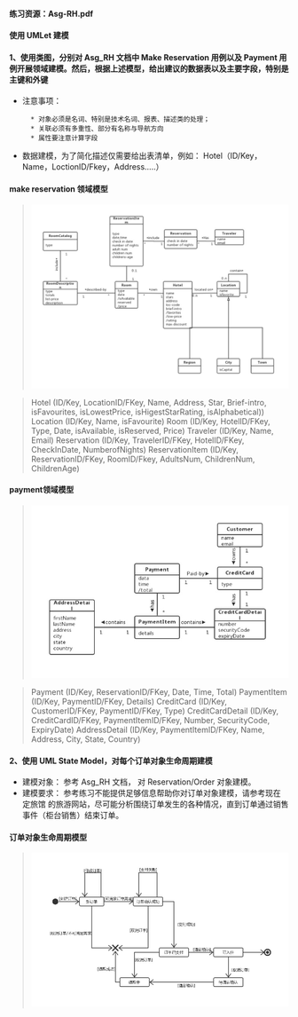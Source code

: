 #### 练习资源：Asg-RH.pdf
#### 使用 UMLet 建模
#### 1、使用类图，分别对 Asg_RH 文档中 Make Reservation 用例以及 Payment 用例开展领域建模。然后，根据上述模型，给出建议的数据表以及主要字段，特别是主键和外键
* 注意事项：

        * 对象必须是名词、特别是技术名词、报表、描述类的处理；
        * 关联必须有多重性、部分有名称与导航方向
        * 属性要注意计算字段
* 数据建模，为了简化描述仅需要给出表清单，例如：
        Hotel（ID/Key，Name，LoctionID/Fkey，Address…..）
#### make reservation 领域模型	

> ![umel](/reservation.jpg)

> Hotel (ID/Key, LocationID/FKey, Name, Address, Star, Brief-intro, isFavourites, isLowestPrice, isHigestStarRating, isAlphabetical))
Location (ID/Key, Name, isFavourite)
Room (ID/Key, HotelID/FKey, Type, Date, isAvailable, isReserved, Price)
Traveler (ID/Key, Name, Email)
Reservation (ID/Key, TravelerID/FKey, HotelID/FKey, CheckInDate, NumberofNights)
ReservationItem (ID/Key, ReservationID/FKey, RoomID/Fkey, AdultsNum, ChildrenNum, ChildrenAge)

#### payment领域模型

> ![umel](/payment.jpg)

> Payment (ID/Key, ReservationID/FKey, Date, Time, Total)
PaymentItem (ID/Key, PaymentID/FKey, Details)
CreditCard (ID/Key, CustomerID/FKey, PaymentID/FKey, Type)
CreditCardDetail (ID/Key, CreditCardID/FKey, PaymentItemID/FKey, Number, SecurityCode, ExpiryDate)
AddressDetail (ID/Key, PaymentItemID/FKey, Name, Address, City, State, Country)
	
	
 #### 2、使用 UML State Model，对每个订单对象生命周期建模
* 建模对象： 参考 Asg_RH 文档， 对 Reservation/Order 对象建模。
* 建模要求： 参考练习不能提供足够信息帮助你对订单对象建模，请参考现在 定旅馆 的旅游网站，尽可能分析围绕订单发生的各种情况，直到订单通过销售事件（柜台销售）结束订单。
#### 订单对象生命周期模型

> ![umel](/订单对象生命周期模型.jpg)
